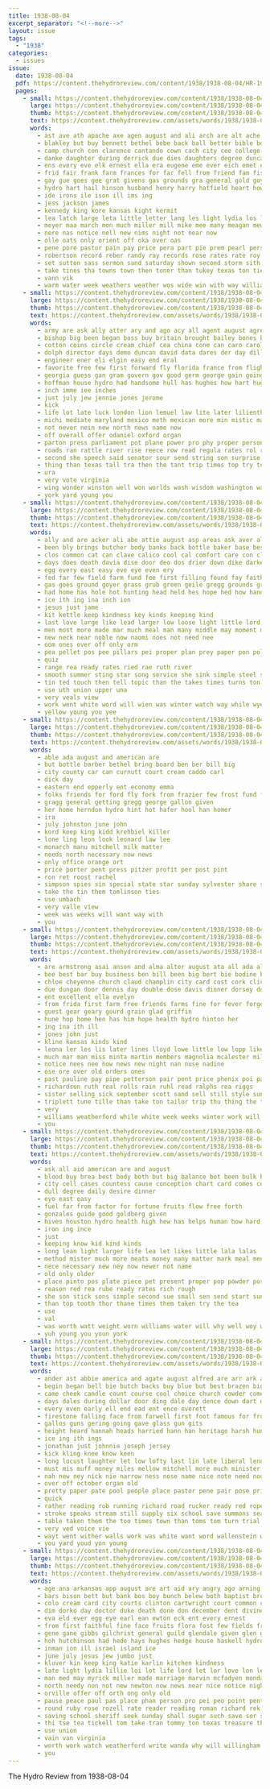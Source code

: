 ```yaml
---
title: 1938-08-04
excerpt_separator: "<!--more-->"
layout: issue
tags:
  - "1938"
categories:
  - issues
issue:
  date: 1938-08-04
  pdf: https://content.thehydroreview.com/content/1938/1938-08-04/HR-1938-08-04.pdf
  pages:
    - small: https://content.thehydroreview.com/content/1938/1938-08-04/small/HR-1938-08-04-01.jpg
      large: https://content.thehydroreview.com/content/1938/1938-08-04/large/HR-1938-08-04-01.jpg
      thumb: https://content.thehydroreview.com/content/1938/1938-08-04/thumbnails/HR-1938-08-04-01.jpg
      text: https://content.thehydroreview.com/assets/words/1938/1938-08-04/HR-1938-08-04-01.txt
      words:
        - ast ave ath apache axe agen august and ali arch are alt ache ach all ana acs agent aba andy arr ares
        - blakley but buy bennett bethel bebe back ball better bible body bake bir begin board
        - camp church con clarence cantando cown cach city cee college clinton county came class crews christmas can carol colorado carl china ches chittenden
        - danke daughter during derrick due dies daughters degree duncan date david done day days davis does death dam daily
        - ens every eve elk ernest ella era eugene eme ever eich emet economy east
        - frid fair frank farm frances for far fell from friend fam fish felton flora feast friends fund fatal
        - gay gue goes gee grat givens gas grounds gra general gold goy goshorn
        - hydro hart hail hinson husband henry harry hatfield heart howe hash high her hand had home held hack hax has half holiday hoh
        - ide irons ile ison ill ims ing
        - jess jackson james
        - kennedy king kore kansas kight kermit
        - lea latch large leta little letter lang les light lydia los last loss levy lose leach land let later lay like lat lawn
        - meyer maa march mon much miller mill mike mee many meagan mew maser monday miss mann maude morning made ming million matter mile mae
        - nere nas notice nell new nims night not near now
        - olle oats only orient off oka over oas
        - pene pore pastor pain pay price pera part pie prem pearl person president
        - robertson record reber randy ray records rose rates rate roy rill robert rot rox ritz rory ralph
        - set sutton sass sermon sand saturday shown second storm sith state stalk south schoo september she schroder street seen sunda smith school showers salts start service style see special summer soon seeders sale sents sunday sar speak son sata sei shen spring said sae
        - take tines tha towns town then toner than tukey texas ton ties till telles thing times ture the tana tar toda tor taken tad thet trip talk
        - vann vik
        - warm water week weathers weather wos wide win with way william wax well work working won was wheat weatherford wolf west will went weeks whirl
    - small: https://content.thehydroreview.com/content/1938/1938-08-04/small/HR-1938-08-04-02.jpg
      large: https://content.thehydroreview.com/content/1938/1938-08-04/large/HR-1938-08-04-02.jpg
      thumb: https://content.thehydroreview.com/content/1938/1938-08-04/thumbnails/HR-1938-08-04-02.jpg
      text: https://content.thehydroreview.com/assets/words/1938/1938-08-04/HR-1938-08-04-02.txt
      words:
        - army are ask ally atter ary and ago acy all agent august agre
        - bishop big been began boss buy britain brought bailey bones begun books battle bullitt bank bill both body berry bish bor board business bruckart back bonnet bridge busi but
        - cotton coins circle cream chief cea china cone can caro carolina case con corrigan cardenas congress cratic current churchill come
        - dolph director days demo duncan david data dares der day dill dower
        - engineer ener eli elgin easy end eral
        - favorite free few first forward fly florida france from flight fight fallen french fall fig force for follo fed
        - georgia guess gan gram govern gov good germ george gain going group
        - hoffman house hydro had handsome hull has hughes how hart huge her head hea him
        - inch imme iee inches
        - just july jew jennie jones jerome
        - kick
        - life lot late luck london lion lemuel law lite later lilienthal less lina land letter liberty left labor let lare loose lain lately len
        - michi mediate maryland mexico meth mexican more min mistic mal major men most must might mans minister may morgan means method
        - not never nein new north news name now
        - off overall offer odaniel oxford organ
        - parton press parliament pot plane power pro phy proper persons par per paris pickard payment
        - roads ran rattle river rise reece row read regula rates rol rock
        - second she speech said senator sour send string son surprise sen stay single setting student such shows swift stick short states sit sandys stitch south seems service settle show see state
        - thing than texas tall tra then the tant trip times top try toward telling take tate tennessee tobe tray
        - ura
        - very vote virginia
        - wing wonder winston well won worlds wash wisdom washington was win with wright will william wagner week
        - york yard young you
    - small: https://content.thehydroreview.com/content/1938/1938-08-04/small/HR-1938-08-04-03.jpg
      large: https://content.thehydroreview.com/content/1938/1938-08-04/large/HR-1938-08-04-03.jpg
      thumb: https://content.thehydroreview.com/content/1938/1938-08-04/thumbnails/HR-1938-08-04-03.jpg
      text: https://content.thehydroreview.com/assets/words/1938/1938-08-04/HR-1938-08-04-03.txt
      words:
        - ally and are acker ali abe attie august asp areas ask aver all alfalfa ast ata
        - been bly brings butcher body banks back bottle baker base beste bare bathe best bears burrow beer brought bani broom bet banker bottom bread burn both book but balance
        - clos common cat can clave calico cool cal comfort care con cleverly chance cater christ clas corn chamber cell corner course case cause chi coe comes
        - days does death davia dise door deo dos drier down dike darker dry done doc der dress
        - egg every east easy eve eye even ery
        - fed far few field farm fund fee first filling found fay faith from forth fellow full folk fies flowers font flies fairly fest floor for
        - gas goes ground goyer grass grub green geile gregg grounds grubs gentile
        - had home has hole hot hunting head held hes hope hed how hand hae hoi hens hie hour hinder high hydro half harold her
        - ice ith ing ina inch ion
        - jesus just jame
        - kit kettle keep kindness key kinds keeping kind
        - last love large like lead larger low loose light little lord lore left loyal litle look less lovely lence let leaf living lee life lower lit level live lesson lei los lite
        - men most more made mar much meal man many middle may moment moy moral mates mak must
        - new neck near noble now naomi noes not need nee
        - oom ones over off only orm
        - pea pellet pos pee pillars pei proper plan prey paper pon pol picking place pal pay process pic precious pein patch part per pupa people pring pool pluck perfect
        - quiz
        - range rea ready rates ried rae ruth river
        - smooth summer sting star song service she sink simple steel sion shall speaks speed said slice silk sell step stage see stand sum study sow state slow stiff strength sense shoulders sin season still size seiz sider shine shape sun store spears search such ser sewing sons story second sunshine save stone
        - tin ted touch then tell topic than the takes times turns ton tears tod thing tree ten them tures turn title tan taken tail too tor toa tur tribe
        - use uth union upper una
        - very veals view
        - work went white word will wien was winter watch way while wyeth world west weeks wes ward win wire wit week western write with well wasp
        - yellow young you yee
    - small: https://content.thehydroreview.com/content/1938/1938-08-04/small/HR-1938-08-04-04.jpg
      large: https://content.thehydroreview.com/content/1938/1938-08-04/large/HR-1938-08-04-04.jpg
      thumb: https://content.thehydroreview.com/content/1938/1938-08-04/thumbnails/HR-1938-08-04-04.jpg
      text: https://content.thehydroreview.com/assets/words/1938/1938-08-04/HR-1938-08-04-04.txt
      words:
        - able ada august and american are
        - but bottle barber bethel bring board ben ber bill big
        - city county car can curnutt court cream caddo carl
        - dick day
        - eastern end epperly ent economy emma
        - folks friends for ford fly fork from frazier few frost fund fiscal
        - gragg general getting gregg george gallon given
        - her home herndon hydro hint hot hafer hool han homer
        - ira
        - july johnston june john
        - kord keep king kidd krehbiel killer
        - lone ling leon look leonard law lee
        - monarch manu mitchell milk matter
        - needs north necessary now news
        - only office orange ort
        - price porter pent press pitzer profit per post pint
        - ron ret roost rachel
        - simpson spies sin special state star sunday sylvester share service sit said sine
        - take the tin them tomlinson ties
        - use umbach
        - very valle view
        - week was weeks will want way with
        - you
    - small: https://content.thehydroreview.com/content/1938/1938-08-04/small/HR-1938-08-04-05.jpg
      large: https://content.thehydroreview.com/content/1938/1938-08-04/large/HR-1938-08-04-05.jpg
      thumb: https://content.thehydroreview.com/content/1938/1938-08-04/thumbnails/HR-1938-08-04-05.jpg
      text: https://content.thehydroreview.com/assets/words/1938/1938-08-04/HR-1938-08-04-05.txt
      words:
        - are armstrong asai anson and alma alter august ata all ada ale ade
        - bee best bar buy business ben bill been big bert bie bodine bibb brother bread berry barber better bear
        - chloe cheyenne church claud champlin city card cost cork click creek con carn cho colony christ cee
        - due dungan door dennis day double dose davis dinner dorsey done
        - ent excellent ella evelyn
        - from frida first farm free friends farms fine for fever forget friend fall fair
        - guest gear geary gourd grain glad griffin
        - hune hop home hen has him hope health hydro hinton her
        - ing ina ith ill
        - jones john just
        - kline kansas kinds kind
        - leona ler les lis later lines lloyd lowe little low lopp like lassiter look large letter live lathe lately leon
        - much mar man miss minta martin members magnolia mcalester milling moore
        - notice nees nee now news new night nan nuse nadine
        - ose ore over old orders ones
        - past pauline pay pipe petterson pair pent price phenix poi pare porn paul pate
        - richardson ruth real rolls rain ruhl read ralphs rea riggs
        - sister selling sick september scott sand sell still style sunday she saturday service six see show sire simmons special seed suit saving star station samples son
        - triplett tune tille than take ton tailor trip thu thing the ten
        - very
        - williams weatherford while white week weeks winter work will working want was welding wear willingham wells with
        - you
    - small: https://content.thehydroreview.com/content/1938/1938-08-04/small/HR-1938-08-04-06.jpg
      large: https://content.thehydroreview.com/content/1938/1938-08-04/large/HR-1938-08-04-06.jpg
      thumb: https://content.thehydroreview.com/content/1938/1938-08-04/thumbnails/HR-1938-08-04-06.jpg
      text: https://content.thehydroreview.com/assets/words/1938/1938-08-04/HR-1938-08-04-06.txt
      words:
        - ask all aid american are and august
        - blood buy brea best body both but big balance bot been bulk bring
        - city cell cases countess cause conception chart card comes cool chy con childs child copper cheap
        - dull degree daily desire dinner
        - eyo east easy
        - fuel far from factor for fortune fruits flow free forth
        - gonzales guide good goldberg given
        - hives houston hydro health high hew has helps human how hard
        - iron ing ince
        - just
        - keeping know kid kind kinds
        - long lean light larger life lea let likes little lala lalas
        - method mister much more meats money many matter mark meal men man mineral millar most may
        - nece necessary new ney now newer not name
        - old only older
        - place pinto pos plate piece pet present proper pop powder post per powders
        - reason red rea rube ready rates rich rough
        - she son stick sons simple second sue small sen send start sunny said sible supper show super step such summer street see star side say
        - than top tooth thor thane times them taken try the tea
        - use
        - val
        - was worth watt weight worn williams water will why well woy with week wheelan
        - yuh young you youn york
    - small: https://content.thehydroreview.com/content/1938/1938-08-04/small/HR-1938-08-04-07.jpg
      large: https://content.thehydroreview.com/content/1938/1938-08-04/large/HR-1938-08-04-07.jpg
      thumb: https://content.thehydroreview.com/content/1938/1938-08-04/thumbnails/HR-1938-08-04-07.jpg
      text: https://content.thehydroreview.com/assets/words/1938/1938-08-04/HR-1938-08-04-07.txt
      words:
        - ander ast abbie america and agate august alfred are arr ark ang
        - begin began bell bie butch backs buy blue but best brazen big brady brow bour bend brother been bail brief boom bent brea black
        - came cheek candle count course cool choice church cowder comer car comes curls champion county chairs cords clash chin case cust come crooks can chance center call
        - days dales during dollar door ding dale day dence down dart degree doctor
        - every even early ell end ead ent ence everett
        - firestone falling face from farwell first foot famous for front fire field folks faith farm fore forty far floor faithful
        - gallos guns gering going gave glass gun gits
        - height heard hannah heads harried hann han heritage harsh hung her hempen hydro hoop him heart hes held had host hand has hill home hair how hey
        - ice ing ith ings
        - jonathan just johnnie joseph jersey
        - kick kling knee know keen
        - long locust laughter let low lofty last lin late liberal lenora like
        - must mis muff money miles mellow mitchell more much minister members made morning margaret monday man
        - nah new ney nick nie narrow ness nose name nice note need noon neigh nor
        - over off october organ old
        - pretty paper pate pool people place pastor pene pair pose pride past posse pipes plenty preacher person ping per price pila
        - quick
        - rather reading rob running richard road rucker ready red rope roads
        - stroke speaks stream still supply six school save summons seat son set soon square stately station sank service sabbath small side sury study stone she sermon see size saw stout sit single straight
        - table taken them the too times town than toms tom turn trial tree tee twine thing thi tall takes
        - very ved voice vie
        - wayt went wither walls work was white want word wallenstein way worn well while with will weekly worst window
        - you yard youd yon young
    - small: https://content.thehydroreview.com/content/1938/1938-08-04/small/HR-1938-08-04-08.jpg
      large: https://content.thehydroreview.com/content/1938/1938-08-04/large/HR-1938-08-04-08.jpg
      thumb: https://content.thehydroreview.com/content/1938/1938-08-04/thumbnails/HR-1938-08-04-08.jpg
      text: https://content.thehydroreview.com/assets/words/1938/1938-08-04/HR-1938-08-04-08.txt
      words:
        - age ana arkansas app august are art aid ary angry ago arning all able and ale ain
        - bars bison bett but bank bos boy bunch belew both baptist brother bridle bitten bor beans brought been best bot bertha born broadway beal band bobby
        - colo cream card city courts clinton cartwright court common county clear christene crabtree church clovis cat custer core class christ come claude coffey child con cone coffee caddo code carry
        - dim dorko day doctor duke death done don december dent divine dark dog dix
        - eva eld ever egg eye earl ean ewton eck ent every ernest
        - from first faithful fine face fruits flora fost few fields friday for friends friend found farm fie free file fram flower flatter forget
        - gene gane gibbs gilchrist general guild glendale given glen gue getting grace
        - hoh hutchinson had hede hays hughes hedge house haskell hydro home heed hot her homes hon hilton hill head hoo has homer herin hope hare hence hath hand
        - inman ion ill israel island ice
        - june july jesus jew jumbo just
        - kluver kin keep king katie karlin kitchen kindness
        - late light lydia lillie loi lot life lord let lor love lon lei left lie little lamar line land lee long lubbock last lemon like leora leroy
        - man med may myrick miller made marriage marvin mcfadyen monday miss mercy mos means many mong market men myricks maxwell morning matter most mis
        - north needy non not new newton now news near nice notice night need
        - orville offer off orth ong only old
        - pause peace paul pas place phan person pro pei peo point pent pea palm pap pounds pound parker pastor phon pork people plan pedro part
        - round ruby rose rozell rate reader reading roman richard rek roy render read rice ruckman
        - saving school sheriff seek sunday shall sugar such save sor singer sine shelton see surgeon sire soap sal said sun step side special setting saturday salva shown soc send smith serum ster speak sis song she soon sin san state
        - thi tse tea tickell tom take tran tommy ton texas treasure the thee ted tool then them tex tongue tell tor
        - use union
        - vain van virginia
        - worth work watch weatherford write wanda why will willingham warning wood weather wil wire week with warm while want working way wheat word weathers was white world wife went wink wish
        - you
---
```


The Hydro Review from 1938-08-04

<!--more-->


